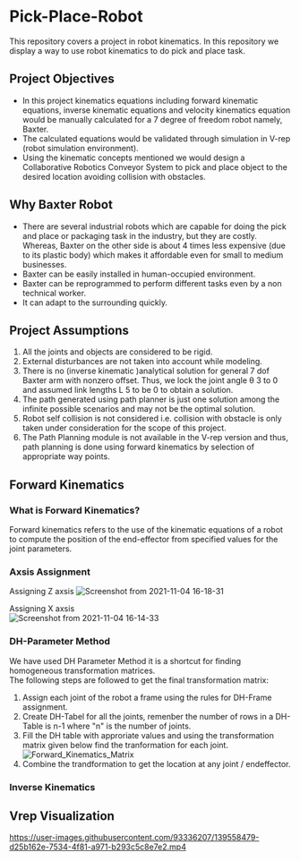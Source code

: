 # Pick-Place-Robot
This repository covers a project in robot kinematics. In this repository we display a way to use robot kinematics to do pick and place task.
## Project Objectives
- In this project kinematics equations including forward kinematic equations, inverse kinematic equations and
velocity kinematics equation would be manually calculated for a 7 degree of freedom robot namely, Baxter.
- The calculated equations would be validated through simulation in V-rep (robot simulation environment). 
- Using the kinematic concepts mentioned we would design a Collaborative Robotics Conveyor System to pick and place object to the desired location avoiding collision with obstacles.
## Why Baxter Robot
- There are several industrial robots which are capable for doing the pick and place or packaging task in the industry, but they are costly. Whereas, Baxter on the other side is about 4 times less expensive (due to its plastic body) which makes it affordable even for small to medium businesses.
- Baxter can be easily installed in human-occupied environment.
- Baxter can be reprogrammed to perform different tasks even by a non technical worker.
- It can adapt to the surrounding quickly.
## Project Assumptions
1. All the joints and objects are considered to be rigid.
2. External disturbances are not taken into account while modeling.
3. There is no (inverse kinematic )analytical solution for general 7 dof Baxter arm with
nonzero offset. Thus, we lock the joint angle θ 3 to 0 and assumed link lengths L 5 to
be 0 to obtain a solution.
4. The path generated using path planner is just one solution among the infinite possible scenarios and may not be the optimal solution.
5. Robot self collision is not considered i.e. collision with obstacle is only taken under
consideration for the scope of this project.
6. The Path Planning module is not available in the V-rep version and thus, path planning is done using forward kinematics by selection of appropriate way points.
## Forward Kinematics
### What is Forward Kinematics?
Forward kinematics refers to the use of the kinematic equations of a robot to compute the position of the end-effector from specified values for the joint parameters.
### Axsis Assignment
Assigning  Z axsis
![Screenshot from 2021-11-04 16-18-31](https://user-images.githubusercontent.com/93336207/140413715-f2085558-3850-488c-b1b3-62a08349a82a.png)


Assigning X axsis\
![Screenshot from 2021-11-04 16-14-33](https://user-images.githubusercontent.com/93336207/140413475-2ee7c825-7154-4502-99f9-3ff90a238075.png)
 

### DH-Parameter Method
We have used DH Parameter Method it is a shortcut for finding homogeneous transformation matrices.\
The following steps are followed to get the final transformation matrix:
1) Assign each joint of the robot a frame using the rules for DH-Frame assignment.
2) Create DH-Tabel for all the joints, remenber the number of rows in a DH-Table is n-1 where "n" is the number of joints.
3) Fill the DH table with approriate values and using the transformation matrix given below find the tranformation for each joint.
![Forward_Kinematics_Matrix](https://user-images.githubusercontent.com/93336207/140411698-d62b2776-b235-40ef-8f07-f6e34cef7eef.gif)
4) Combine the trandformation to get the location at any joint / endeffector.


### Inverse Kinematics

## Vrep Visualization
https://user-images.githubusercontent.com/93336207/139558479-d25b162e-7534-4f81-a971-b293c5c8e7e2.mp4

